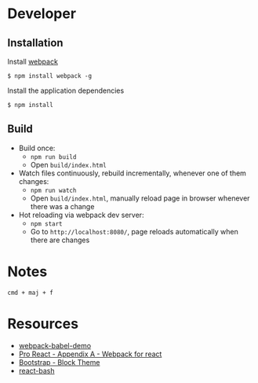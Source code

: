 # Developer

## Installation

Install [webpack](https://webpack.github.io/docs/)

    $ npm install webpack -g 

Install the application dependencies

    $ npm install


## Build

* Build once:
    * `npm run build`
    * Open `build/index.html`
* Watch files continuously, rebuild incrementally, whenever one of them changes:
    * `npm run watch`
    * Open `build/index.html`, manually reload page in browser whenever there was a change
* Hot reloading via webpack dev server:
    * `npm start`
    * Go to `http://localhost:8080/`, page reloads automatically when there are changes
    
# Notes

    cmd + maj + f

# Resources

* [webpack-babel-demo](https://github.com/rauschma/webpack-babel-demo)
* [Pro React - Appendix A - Webpack for react](http://www.pro-react.com/materials/appendixA/)
* [Bootstrap - Block Theme](https://www.bootstrapzero.com/bootstrap-template/blocks)
* [react-bash](https://github.com/zackargyle/react-bash)